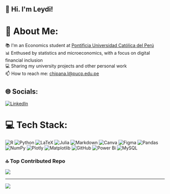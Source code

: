 ## 👋 Hi. I'm Leydi! 

# 💫 About Me:

📚  I'm an Economics student at [Pontificia Universidad Católica del Perú](https://www.pucp.edu.pe/)<br>
📊  Enthused by statistics and microeconomics, with a focus on digital financial inclusion<br>
💻  Sharing my university projects and other personal work<br>
📫  How to reach me: chipana.l@pucp.edu.pe<br>

## 🌐 Socials:
[![LinkedIn](https://img.shields.io/badge/LinkedIn-%230077B5.svg?logo=linkedin&logoColor=white)](https://www.linkedin.com/in/leydi-conzuelo-chipana-cangana-1b8202326/) 

# 💻 Tech Stack:
![R](https://img.shields.io/badge/r-%23276DC3.svg?style=flat&logo=r&logoColor=white) ![Python](https://img.shields.io/badge/python-3670A0?style=flat&logo=python&logoColor=ffdd54) ![LaTeX](https://img.shields.io/badge/latex-%23008080.svg?style=flat&logo=latex&logoColor=white) ![Julia](https://img.shields.io/badge/-Julia-9558B2?style=flat&logo=julia&logoColor=white) ![Markdown](https://img.shields.io/badge/markdown-%23000000.svg?style=flat&logo=markdown&logoColor=white) ![Canva](https://img.shields.io/badge/Canva-%2300C4CC.svg?style=flat&logo=Canva&logoColor=white) ![Figma](https://img.shields.io/badge/figma-%23F24E1E.svg?style=flat&logo=figma&logoColor=white) ![Pandas](https://img.shields.io/badge/pandas-%23150458.svg?style=flat&logo=pandas&logoColor=white) ![NumPy](https://img.shields.io/badge/numpy-%23013243.svg?style=flat&logo=numpy&logoColor=white) ![Plotly](https://img.shields.io/badge/Plotly-%233F4F75.svg?style=flat&logo=plotly&logoColor=white) ![Matplotlib](https://img.shields.io/badge/Matplotlib-%23ffffff.svg?style=flat&logo=Matplotlib&logoColor=black) ![GitHub](https://img.shields.io/badge/github-%23121011.svg?style=flat&logo=github&logoColor=white) ![Power Bi](https://img.shields.io/badge/power_bi-F2C811?style=flat&logo=powerbi&logoColor=black) ![MySQL](https://img.shields.io/badge/mysql-4479A1.svg?style=flat&logo=mysql&logoColor=white)

### 🔝 Top Contributed Repo
![](https://github-contributor-stats.vercel.app/api?username=MandarineLab&limit=5&theme=ambient_gradient&combine_all_yearly_contributions=true)

---
[![](https://visitcount.itsvg.in/api?id=MandarineLab&icon=0&color=0)](https://visitcount.itsvg.in)

<!-- Proudly created with GPRM ( https://gprm.itsvg.in ) --><!--
**MandarineLab/MandarineLab** is a ✨ _special_ ✨ repository because its `README.md` (this file) appears on your GitHub profile.


